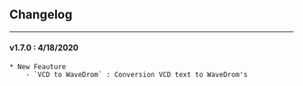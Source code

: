 ## Changelog
***

#### v1.7.0 : 4/18/2020

	* New Feauture
		- `VCD to WaveDrom` : Conversion VCD text to WaveDrom's
